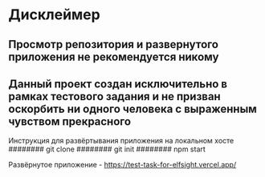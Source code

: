 # Дисклеймер #
## Просмотр репозитория и развернутого приложения не рекомендуется никому ##
## Данный проект создан исключительно в рамках тестового задания и не призван оскорбить ни одного человека с выраженным чувством прекрасного ##

Инструкция для развёртывания приложения на локальном хосте 
######## git clone
######## git init 
######## npm start

Развёрнутое приложение - https://test-task-for-elfsight.vercel.app/
